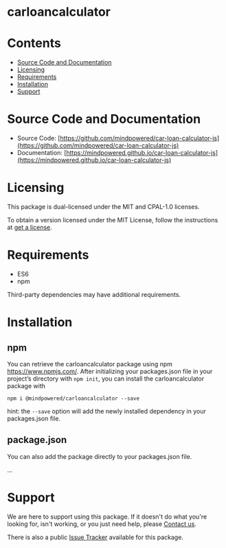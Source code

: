 
carloancalculator
=================

Contents
========

* [Source Code and Documentation](#source-code-and-documentation)
* [Licensing](#licensing)
* [Requirements](#requirements)
* [Installation](#installation)
* [Support](#support)

# Source Code and Documentation
- Source Code: [https://github.com/mindpowered/car-loan-calculator-js](https://github.com/mindpowered/car-loan-calculator-js)
- Documentation: [https://mindpowered.github.io/car-loan-calculator-js](https://mindpowered.github.io/car-loan-calculator-js)

# Licensing
This package is dual-licensed under the MIT and CPAL-1.0 licenses.

To obtain a version licensed under the MIT License, follow the instructions at [get a license][purchase].

# Requirements
- ES6
- npm


Third-party dependencies may have additional requirements.

# Installation
## npm

You can retrieve the carloancalculator package using npm https://www.npmjs.com/. After initializing your packages.json file in your project’s directory with `npm init`, you can install the carloancalculator package with
```
npm i @mindpowered/carloancalculator --save
```
hint: the `--save` option will add the newly installed dependency in your packages.json file.

## package.json

You can also add the package directly to your packages.json file.

...


# Support
We are here to support using this package. If it doesn't do what you're looking for, isn't working, or you just need help, please [Contact us][contact].

There is also a public [Issue Tracker][bugs] available for this package.



[bugs]: https://github.com/mindpowered/car-loan-calculator-js/issues
[contact]: https://mindpowered.dev/support.html?ref=car-loan-calculator-js/
[licensing]: https://mindpowered.dev/?ref=car-loan-calculator-js
[purchase]: https://mindpowered.dev/purchase/car-loan-calculator-js
